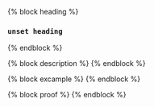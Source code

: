 {% block heading %}
### `unset heading`
{% endblock %}

{% block description %}
{% endblock %}

{% block excample %}
{% endblock %}

{% block proof %}
{% endblock %}
